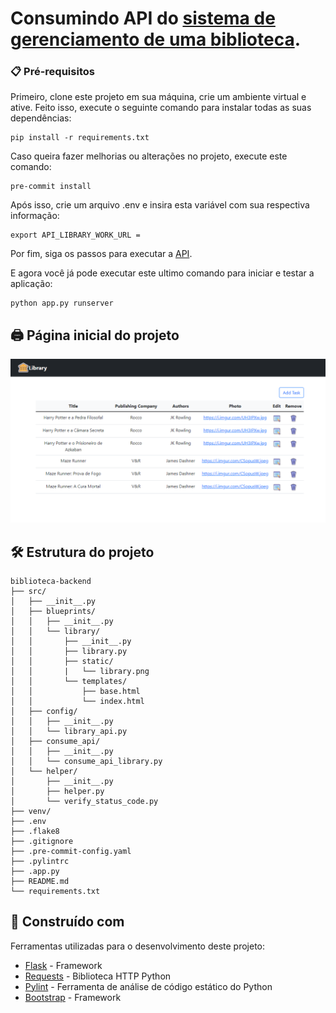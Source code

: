 # Consumindo API do [sistema de gerenciamento de uma biblioteca](https://github.com/adkatarine/biblioteca-backend).

### 📋 Pré-requisitos

Primeiro, clone este projeto em sua máquina, crie um ambiente virtual e ative. Feito isso, execute o seguinte comando para instalar todas as suas dependências:

```
pip install -r requirements.txt
```

Caso queira fazer melhorias ou alterações no projeto, execute este comando:
```
pre-commit install
```

Após isso, crie um arquivo .env e insira esta variável com sua respectiva informação:
```
export API_LIBRARY_WORK_URL = 
```

Por fim, siga os passos para executar a [API](https://github.com/adkatarine/biblioteca-backend/blob/master/README.md).


E agora você já pode executar este ultimo comando para iniciar e testar a aplicação:
```
python app.py runserver
```

## 🖨️ Página inicial do projeto

![](src/blueprints/library/static/library.png)


## 🛠️ Estrutura do projeto
```
biblioteca-backend
├── src/
│   ├── __init__.py
│   ├── blueprints/
│   │   ├── __init__.py
│   │   └── library/
│   │       ├── __init__.py
│   │       ├── library.py
│   │       ├── static/
│   │       |   └── library.png
│   │       └── templates/
│   │           ├── base.html
│   │           └── index.html
│   ├── config/
│   │   ├── __init__.py
│   │   └── library_api.py
│   ├── consume_api/
│   │   ├── __init__.py
│   │   └── consume_api_library.py
│   └── helper/
│       ├── __init__.py
│       ├── helper.py
│       └── verify_status_code.py
├── venv/
├── .env
├── .flake8
├── .gitignore
├── .pre-commit-config.yaml
├── .pylintrc
├── .app.py
├── README.md
└── requirements.txt
```

## 🚧 Construído com

Ferramentas utilizadas para o desenvolvimento deste projeto:

* [Flask](https://flask.palletsprojects.com/en/2.0.x/) - Framework
* [Requests](https://docs.python-requests.org/en/latest/) - Biblioteca HTTP Python
* [Pylint](https://pypi.org/project/pylint/) - Ferramenta de análise de código estático do Python
* [Bootstrap](https://getbootstrap.com/docs/5.1/getting-started/introduction/) - Framework
